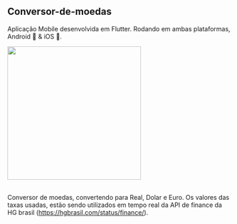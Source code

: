 ## Conversor-de-moedas

Aplicação Mobile desenvolvida em Flutter.
Rodando em ambas plataformas, Android 🤖 & iOS 🍎.
<br>

<img heigth="500" width="300" src="https://user-images.githubusercontent.com/8354309/60233140-916dd280-9875-11e9-9a25-19d32a3f7fb8.png" />
<br><br>

Conversor de moedas, convertendo para Real, Dolar e Euro. Os valores das taxas usadas, estão sendo utilizados em tempo real da API de finance da HG brasil (https://hgbrasil.com/status/finance/).

